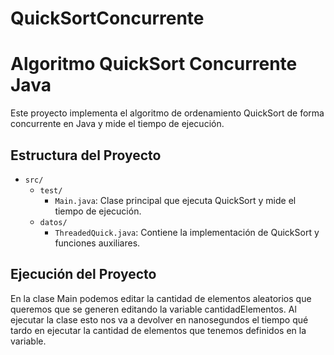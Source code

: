 # QuickSortConcurrente
# Algoritmo QuickSort Concurrente Java

Este proyecto implementa el algoritmo de ordenamiento QuickSort de forma concurrente en Java y mide el tiempo de ejecución.

## Estructura del Proyecto

- `src/`
  - `test/`
    - `Main.java`: Clase principal que ejecuta QuickSort y mide el tiempo de ejecución.
  - `datos/`
    - `ThreadedQuick.java`: Contiene la implementación de QuickSort y funciones auxiliares.

## Ejecución del Proyecto
En la clase Main podemos editar la cantidad de elementos aleatorios que queremos que se generen editando la variable cantidadElementos.
Al ejecutar la clase esto nos va a devolver en nanosegundos el tiempo qué tardo en ejecutar la cantidad de elementos que tenemos definidos en la variable.

